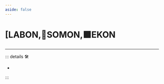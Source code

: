 ```yaml
---
aside: false
---
```

# <py>[<labor>LABON</labor>,🔷<soma>SOMON</soma>,🟩<ekos>EKON</ekos>

---

<!-- =================================================== -->
<!-- =================================================== -->
<!-- =================================================== -->
<!-- =================================================== -->
<!-- =================================================== -->
::: details 🛠

-

:::